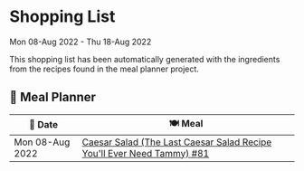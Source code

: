 # Shopping List

Mon 08-Aug 2022 - Thu 18-Aug 2022

This shopping list has been automatically generated with the ingredients from the recipes found in the meal planner project.

## 📅 Meal Planner

|📅 Date| 🍽️ Meal|
|----|----|
|Mon 08-Aug 2022|[Caesar Salad (The Last Caesar Salad Recipe You'll Ever Need Tammy) #81](https://github.com/bryanbr23/Recipes/issues/81)|
